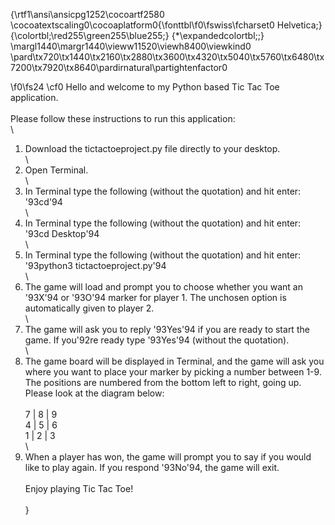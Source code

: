 {\rtf1\ansi\ansicpg1252\cocoartf2580
\cocoatextscaling0\cocoaplatform0{\fonttbl\f0\fswiss\fcharset0 Helvetica;}
{\colortbl;\red255\green255\blue255;}
{\*\expandedcolortbl;;}
\margl1440\margr1440\vieww11520\viewh8400\viewkind0
\pard\tx720\tx1440\tx2160\tx2880\tx3600\tx4320\tx5040\tx5760\tx6480\tx7200\tx7920\tx8640\pardirnatural\partightenfactor0

\f0\fs24 \cf0 Hello and welcome to my Python based Tic Tac Toe application.\
\
Please follow these instructions to run this application:\
\
1) Download the tictactoeproject.py file directly to your desktop.\
\
2) Open Terminal.\
\
3) In Terminal type the following (without the quotation) and hit enter:  \'93cd\'94\
\
4) In Terminal type the following (without the quotation) and hit enter: \'93cd Desktop\'94\
\
5) In Terminal type the following (without the quotation) and hit enter: \'93python3 tictactoeproject.py\'94\
\
6) The game will load and prompt you to choose whether you want an \'93X\'94 or \'93O\'94 marker for player 1. The unchosen option is automatically given to player 2.\
\
7) The game will ask you to reply \'93Yes\'94 if you are ready to start the game. If you\'92re ready type \'93Yes\'94 (without the quotation).\
\
8) The game board will be displayed in Terminal, and the game will ask you where you want to place your marker by picking a number between 1-9. The positions are numbered from the bottom left to right, going up. Please look at the diagram below:\
\
   7   | 8  | 9\
   4  |  5 |  6\
   1  | 2  |  3\
\
9) When a player has won, the game will prompt you to say if you would like to play again. If you respond \'93No\'94, the game will exit.\
\
Enjoy playing Tic Tac Toe!\
\
}
